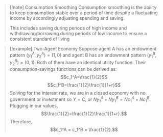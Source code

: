 >[!note] Consumption Smoothing
>Consumption smoothing is the ability to keep consumption stable over a period of time despite a fluctuating income by accordingly adjusting spending and saving. 
>
>This includes saving during periods of high income and withdrawing/borrowing during periods of low income to ensure a consistent standard of living

>[!example] Two-Agent Economy
>Suppose agent A has an endowment pattern $(y_1^A, y_2^A)=(1, 0)$ and agent B has an endowment pattern $(y_1^B, y_2^B)=(0, 1)$. Both of them have an identical utility function. Their consumption-savings functions can be derived as:
>$$c_1^A=\frac{1}{2}$$
>$$c_1^B=\frac{1}{2}\frac{1}{1+r}$$
>Solving for the interest rate, we are in a closed economy with no government or investment so $Y=C$, or $Ny_1^A+Ny_1^B=Nc_1^A+Nc_1^B$. Plugging in our values,
>$$\frac{1}{2}=\frac{1}{2}\frac{1}{1+r}.$$
>Therefore,
>$$c_1^A = c_1^B = \frac{1}{2}.$$


